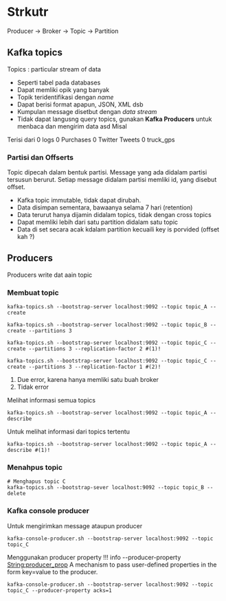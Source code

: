 # Strkutr
Producer -> Broker -> Topic -> Partition

## Kafka topics
Topics : particular stream of data
* Seperti tabel pada databases
* Dapat memliki opik yang banyak
* Topik teridentifikasi dengan _name_
* Dapat berisi format apapun, JSON, XML dsb
* Kumpulan message disetbut dengan _data stream_
* Tidak dapat langusng query topics, gunakan **Kafka Producers** untuk menbaca dan mengirim data
asd
Misal

Terisi dari 
0 logs
0 Purchases
0 Twitter Tweets
0 truck_gps

### Partisi dan Offserts
Topic dipecah dalam bentuk partisi. Message yang ada didalam partisi tersusun berurut.
Setiap message didalam partisi memliki id, yang disebut offset.

* Kafka topic immutable, tidak dapat dirubah.
* Data disimpan sementara, bawaanya selama 7 hari (retention)
* Data terurut hanya dijamin didalam topics, tidak dengan cross topics
* Dapat memliki lebih dari satu partition didalam satu topic
* Data di set secara acak kdalam partition kecuaili key is porvided (offset kah ?)


## Producers
Producers write dat aain topic



### Membuat topic
```shell
kafka-topics.sh --bootstrap-server localhost:9092 --topic topic_A --create
```

```shell
kafka-topics.sh --bootstrap-server localhost:9092 --topic topic_B --create --partitions 3
```

```shell
kafka-topics.sh --bootstrap-server localhost:9092 --topic topic_C --create --partitions 3 --replication-factor 2 #(1)!

kafka-topics.sh --bootstrap-server localhost:9092 --topic topic_C --create --partitions 3 --replication-factor 1 #(2)!
```

1.  Due error, karena hanya memliki satu buah broker
2.  Tidak error

Melihat informasi semua topics
```shell
kafka-topics.sh --bootstrap-server localhost:9092 --topic topic_A --describe
```

Untuk melihat informasi dari topics tertentu
```shell
kafka-topics.sh --bootstrap-server localhost:9092 --topic topic_A --describe #(1)!
```

### Menahpus topic

```shell
# Menghapus topic C
kafka-topics.sh --bootstrap-sever localhost:9092 --topic topic_B --delete
```



### Kafka console producer
Untuk mengirimkan message ataupun producer
```shell
kafka-console-producer.sh --bootstrap-server localhost:9092 --topic topic_C
```

Menggunakan producer property
!!! info
    --producer-property <String:producer_prop> A mechanism to pass user-defined properties in the form key=value to the producer.
  
```shell
kafka-console-producer.sh --bootstrap-server localhost:9092 --topic topic_C --producer-property acks=1  
```